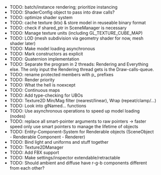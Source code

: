 - TODO: batch/instance rendering; prioritize instancing
- TODO: ShaderConfig object to pass into draw calls?
- TODO: optimize shader system
- TODO: cache texture (ktx) & store model in reuseable binary format
- TODO: check if shared_ptr in SceneManager is necessary
- TODO: Manage texture units (including GL_TEXTURE_CUBE_MAP)
- TODO: LOD (mesh subdivision via geometry shader for now, mesh shader later)
- TODO: Make model loading asynchronous
- TODO: Mark constructors as explicit
- TODO: Quaternion implementation
- TODO: Separate the program in 2 threads: Rendering and Everything else. The only input the Rendering thread
gets is the Draw-calls-queue.
- TODO: rename protected members with p_ prefixes
- TODO: Render priority
- TODO: What the hell is noexcept
- TODO: Continuous maps
- TODO: Add type-checking for UBOs
- TODO: Texture2D Min/Mag filter (nearest/linear), Wrap (repeat/clamp/...)
- TODO: Look into glNamed... functions
- TODO: Use asynchronous operations to speed up model loading (nodes)
- TODO: replace all smart-pointer arguments to raw pointers -> faster speed
        only use smart pointers to manage the lifetime of objects
- TODO: Entity-Component-System for Renderable objects (SceneObject - Renderable Component - Renderer)
- TODO: Bind light and uniforms and stuff together
- TODO: Texture2DManager
- TODO: Add FBX support
- TODO: Make settings/inspector extendable/retractable
- TODO: Should ambient and diffuse have r-g-b components different from each other?